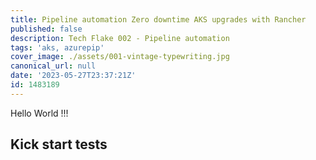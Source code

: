 ```yaml
---
title: Pipeline automation Zero downtime AKS upgrades with Rancher
published: false
description: Tech Flake 002 - Pipeline automation
tags: 'aks, azurepip'
cover_image: ./assets/001-vintage-typewriting.jpg
canonical_url: null
date: '2023-05-27T23:37:21Z'
id: 1483189
---
```


<!-- 001-birds.jpg   https://pixabay.com/photos/birds-tree-animals-silhouette-4395443/ -->

Hello World !!!

## Kick start tests
